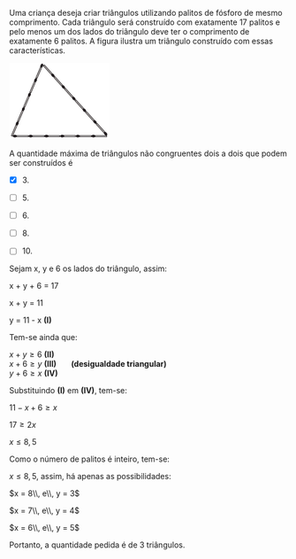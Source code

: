 

Uma criança deseja criar triângulos utilizando palitos de fósforo de mesmo comprimento. Cada triângulo será construído com exatamente 17 palitos e pelo menos um dos lados do triângulo deve ter o comprimento de exatamente 6 palitos. A figura ilustra um triângulo construído com essas características.

![](59cdb92e-4d92-908b-e5f3-8218eae6527b.png)

A quantidade máxima de triângulos não congruentes dois a dois que podem ser construídos é



- [x] 3\.
- [ ] 5\.
- [ ] 6\.
- [ ] 8\.
- [ ] 10\.


Sejam x, y e 6 os lados do triângulo, assim:

x + y + 6 = 17

x + y = 11

y = 11 - x **(I)**

Tem-se ainda que:

$x + y \geq 6$ **(II)**\
$x + 6 \geq y$ **(III)        (desigualdade triangular)**\
$y + 6 ​​\geq x$ **(IV)**

Substituindo **(I)** em **(IV)**, tem-se:

$11 - x + 6\geq x$

$17 \geq 2x$  

$x \leq 8,5$

Como o número de palitos é inteiro, tem-se:

$x \leq 8,5$, assim, há apenas as possibilidades:

$x = 8\\, e\\, y = 3$

$x = 7\\, e\\, y = 4$

$x = 6\\, e\\, y = 5$

Portanto, a quantidade pedida é de 3 triângulos.
